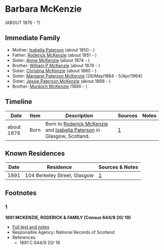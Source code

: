 ﻿---
layout: person
subject_key: i18932462
permalink: /people/i18932462
---

# Barbara McKenzie
(ABOUT 1876 - ?)

## Immediate Family

* Mother: [Isabella Paterson](./@24882788@-isabella-paterson-b1850-d.md) (about 1850 - )
* Father: [Roderick McKenzie](./@76793596@-roderick-mckenzie-b1851-d.md) (about 1851 - )
* Sister: [Annie McKenzie](./@80021760@-annie-mckenzie-b1874-d.md) (about 1874 - )
* Brother: [William P McKenzie](./@51734912@-william-p-mckenzie-b1878-d.md) (about 1878 - )
* Sister: [Christina McKenzie](./@25915316@-christina-mckenzie-b1880-d.md) (about 1880 - )
* Sister: [Margaret Paterson McKenzie](./@88610293@-margaret-paterson-mckenzie-b1884-5-26-d1964-4-5.md) (26/May/1884 - 5/Apr/1964)
* Sister: [Jessie Paterson McKenzie](./@2043547@-jessie-paterson-mckenzie-b1888-d.md) (about 1888 - )
* Brother: [Murdoch McKenzie](./@99087108@-murdoch-mckenzie-b1890-d.md) (1890 - )

## Timeline

Date | Item | Description | Sources | Notes
---|---|---|---|---
about 1876 | Born | Born to [Roderick McKenzie](./@76793596@-roderick-mckenzie-b1851-d.md) and [Isabella Paterson](./@24882788@-isabella-paterson-b1850-d.md) in Glasgow, Scotland. | [1](#1) | 

## Known Residences

Date | Residence | Sources & Notes
---|---|---
1891 | 104 Berkeley Street, Glasgow | [1](#1)

## Footnotes

### 1

**1891 MCKENZIE, RODERICK & FAMILY (Census 644/9 20/ 19)**

* [Full text and notes](../sources/@45081620@-1891-mckenzie,-roderick-&-family-census-644-9-20-19-.md)
* Responsible Agency: National Records of Scotland
* References: 
  * 1891 C 644/9 20/ 19

